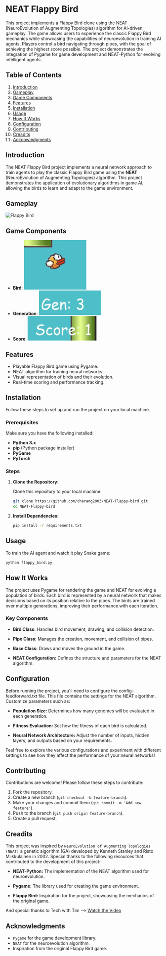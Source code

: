 # NEAT Flappy Bird

This project implements a Flappy Bird clone using the NEAT (NeuroEvolution of Augmenting Topologies) algorithm for AI-driven gameplay. The game allows users to experience the classic Flappy Bird mechanics while showcasing the capabilities of neuroevolution in training AI agents. Players control a bird navigating through pipes, with the goal of achieving the highest score possible. The project demonstrates the integration of Pygame for game development and NEAT-Python for evolving intelligent agents.

## Table of Contents

1. [Introduction](#introduction)
2. [Gameplay](#gameplay)
3. [Game Components](#game-components)
4. [Features](#features)
5. [Installation](#installation)
6. [Usage](#usage)
7. [How It Works](#how-it-works)
8. [Configuration](#configuration)
9. [Contributing](#contributing)
10. [Creadits](#creadits)
11. [Acknowledgments](#acknowledgments)

## Introduction

The NEAT Flappy Bird project implements a neural network approach to train agents to play the classic Flappy Bird game using the **NEAT** (NeuroEvolution of Augmenting Topologies) algorithm. This project demonstrates the application of evolutionary algorithms in game AI, allowing the birds to learn and adapt to the game environment.

## Gameplay

![Flappy Bird](flappy_bird.gif)

## Game Components

- **Bird**: ![Bird](assets/bird.png)
- **Generation**: ![Generation](assets/gen.png)
- **Score**: ![Score](assets/score.png)

## Features

- Playable Flappy Bird game using Pygame.
- NEAT algorithm for training neural networks.
- Visual representation of birds and their evolution.
- Real-time scoring and performance tracking.

## Installation

Follow these steps to set up and run the project on your local machine.

### Prerequisites

Make sure you have the following installed:

- **Python 3.x**
- **pip** (Python package installer)
- **PyGame**
- **PyTorch**

### Steps

1. **Clone the Repository:**

   Clone this repository to your local machine:

   ```bash
   git clone https://github.com/charang2003/NEAT-Flappy-bird.git
   cd NEAT-Flappy-bird

   ```

2. **Install Dependencies:**
   ```bash
   pip install -r requirements.txt
   ```

## Usage

To train the AI agent and watch it play Snake game:

```bash
python flappy_bird.py
```

## How It Works

The project uses Pygame for rendering the game and NEAT for evolving a population of birds. Each bird is represented by a neural network that makes decisions based on its position relative to the pipes. The birds are trained over multiple generations, improving their performance with each iteration.

### Key Components

- **Bird Class:**
  Handles bird movement, drawing, and collision detection.
- **Pipe Class:**
  Manages the creation, movement, and collision of pipes.

- **Base Class:**
  Draws and moves the ground in the game.

- **NEAT Configuration:**
  Defines the structure and parameters for the NEAT algorithm.

## Configuration

Before running the project, you'll need to configure the config-feedforward.txt file. This file contains the settings for the NEAT algorithm. Customize parameters such as:

- **Population Size:**
  Determines how many genomes will be evaluated in each generation.
- **Fitness Evaluation:**
  Set how the fitness of each bird is calculated.

- **Neural Network Architecture:**
  Adjust the number of inputs, hidden layers, and outputs based on your requirements.

Feel free to explore the various configurations and experiment with different settings to see how they affect the performance of your neural networks!

## Contributing

Contributions are welcome! Please follow these steps to contribute:

1. Fork the repository.
2. Create a new branch (`git checkout -b feature-branch`).
3. Make your changes and commit them (`git commit -m 'Add new feature'`).
4. Push to the branch (`git push origin feature-branch`).
5. Create a pull request.

## Creadits

This project was inspired by `NeuroEvolution of Augmenting Topologies (NEAT)` a genetic algorithm (GA) developed by Kenneth Stanley and Risto Miikkulainen in 2002. Special thanks to the following resources that contributed to the development of this project:

- **NEAT-Python:**
  The implementation of the NEAT algorithm used for neuroevolution.
- **Pygame:**
  The library used for creating the game environment.

- **Flappy Bird:**
  Inspiration for the project, showcasing the mechanics of the original game.

And special thanks to Tech with Tim -->
[Watch the Video](https://youtu.be/MMxFDaIOHsE?si=TzMnwLxHDMjV7E6J)

## Acknowledgments

- `Pygame` for the game development library.
- `NEAT` for the neuroevolution algorithm.
- Inspiration from the original Flappy Bird game.
